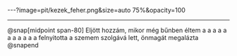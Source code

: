 ---?image=pit/kezek_feher.png&size=auto 75%&opacity=100

---

@snap[midpoint span-80]
Eljött hozzám, mikor még bűnben éltem a a a a a a a a a a a
felnyitotta a szemem
szolgává lett, önmagát megalázta
@snapend
